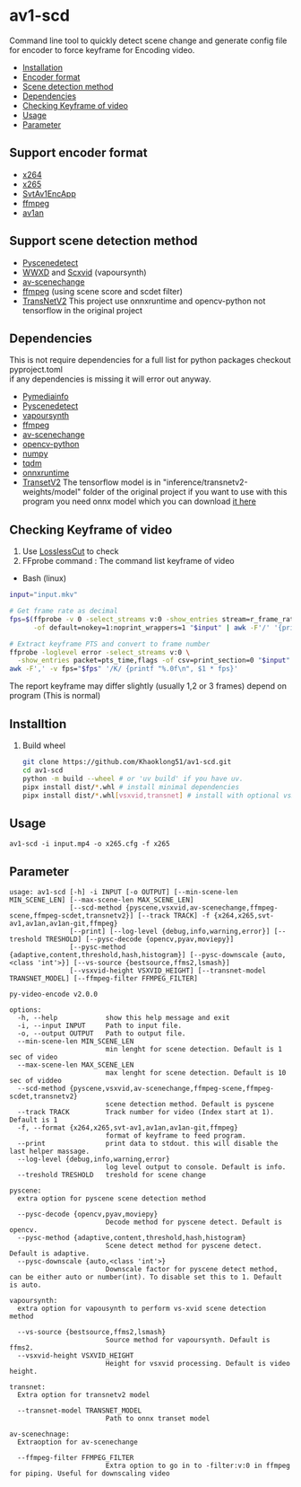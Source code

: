 # av1-scd

Command line tool to quickly detect scene change and generate config file for encoder to force keyframe for Encoding video.

- [Installation](#installtion)
- [Encoder format](#support-encoder-format)
- [Scene detection method](#support-scene-detection-method)
- [Dependencies](#dependencies)
- [Checking Keyframe of video](#checking-keyframe-of-video)
- [Usage](#usage)
- [Parameter](#parameter)

## Support encoder format

- [x264](https://www.videolan.org/developers/x264.html)
- [x265](https://www.videolan.org/developers/x265.html)
- [SvtAv1EncApp](https://gitlab.com/AOMediaCodec/SVT-AV1)
- [ffmpeg](https://www.ffmpeg.org/)
- [av1an](https://github.com/rust-av/Av1an)

## Support scene detection method

- [Pyscenedetect](https://github.com/Breakthrough/PySceneDetect)
- [WWXD](https://github.com/dubhater/vapoursynth-wwxd) and [Scxvid](https://github.com/dubhater/vapoursynth-scxvid) (vapoursynth)
- [av-scenechange](https://github.com/rust-av/av-scenechange)
- [ffmpeg](https://www.ffmpeg.org/) (using scene score and scdet filter)
- [TransNetV2](https://github.com/soCzech/TransNetV2.git) This project use onnxruntime and opencv-python not tensorflow in the original project

## Dependencies

This is not require dependencies for a full list for python packages checkout pyproject.toml\
if any dependencies is missing it will error out anyway.

- [Pymediainfo](https://github.com/sbraz/pymediainfo)
- [Pyscenedetect](https://github.com/Breakthrough/PySceneDetect)
- [vapoursynth](https://github.com/vapoursynth/vapoursynth)
- [ffmpeg](https://www.ffmpeg.org/)
- [av-scenechange](https://github.com/rust-av/av-scenechange)
- [opencv-python](https://github.com/opencv/opencv-python)
- [numpy](https://github.com/numpy/numpy)
- [tqdm](https://github.com/tqdm/tqdm.git)
- [onnxruntime](https://github.com/microsoft/onnxruntime)
- [TransetV2](https://github.com/soCzech/TransNetV2.git) The tensorflow model is in "inference/transnetv2-weights/model" folder of the original project if you want to use with this program you need onnx model which you can download [it here](https://huggingface.co/elya5/transnetv2/tree/main)

## Checking Keyframe of video

1. Use [LosslessCut](https://github.com/mifi/lossless-cut) to check
2. FFprobe command : The command list keyframe of video

- Bash (linux)

```bash
input="input.mkv"

# Get frame rate as decimal
fps=$(ffprobe -v 0 -select_streams v:0 -show_entries stream=r_frame_rate \
      -of default=nokey=1:noprint_wrappers=1 "$input" | awk -F'/' '{printf "%.0f", $1 / ($2 ? $2 : 1)}')

# Extract keyframe PTS and convert to frame number
ffprobe -loglevel error -select_streams v:0 \
  -show_entries packet=pts_time,flags -of csv=print_section=0 "$input" |
awk -F',' -v fps="$fps" '/K/ {printf "%.0f\n", $1 * fps}'
```

The report keyframe may differ slightly (usually 1,2 or 3 frames) depend on program (This is normal)

## Installtion

1. Build wheel

   ```bash
   git clone https://github.com/Khaoklong51/av1-scd.git
   cd av1-scd
   python -m build --wheel # or 'uv build' if you have uv.
   pipx install dist/*.whl # install minimal dependencies
   pipx install dist/*.whl[vsxvid,transnet] # install with optional vsxvid and transnet dependencies. All option are [vsxvid, transnet, pyscene]
    ```

## Usage

`av1-scd -i input.mp4 -o x265.cfg -f x265`

## Parameter

```text
usage: av1-scd [-h] -i INPUT [-o OUTPUT] [--min-scene-len MIN_SCENE_LEN] [--max-scene-len MAX_SCENE_LEN]
               [--scd-method {pyscene,vsxvid,av-scenechange,ffmpeg-scene,ffmpeg-scdet,transnetv2}] [--track TRACK] -f {x264,x265,svt-av1,av1an,av1an-git,ffmpeg}
               [--print] [--log-level {debug,info,warning,error}] [--treshold TRESHOLD] [--pysc-decode {opencv,pyav,moviepy}]
               [--pysc-method {adaptive,content,threshold,hash,histogram}] [--pysc-downscale {auto,<class 'int'>}] [--vs-source {bestsource,ffms2,lsmash}]
               [--vsxvid-height VSXVID_HEIGHT] [--transnet-model TRANSNET_MODEL] [--ffmpeg-filter FFMPEG_FILTER]

py-video-encode v2.0.0

options:
  -h, --help            show this help message and exit
  -i, --input INPUT     Path to input file.
  -o, --output OUTPUT   Path to output file.
  --min-scene-len MIN_SCENE_LEN
                        min lenght for scene detection. Default is 1 sec of video
  --max-scene-len MAX_SCENE_LEN
                        max lenght for scene detection. Default is 10 sec of viddeo
  --scd-method {pyscene,vsxvid,av-scenechange,ffmpeg-scene,ffmpeg-scdet,transnetv2}
                        scene detection method. Default is pyscene
  --track TRACK         Track number for video (Index start at 1). Default is 1
  -f, --format {x264,x265,svt-av1,av1an,av1an-git,ffmpeg}
                        format of keyframe to feed program.
  --print               print data to stdout. this will disable the last helper massage.
  --log-level {debug,info,warning,error}
                        log level output to console. Default is info.
  --treshold TRESHOLD   treshold for scene change

pyscene:
  extra option for pyscene scene detection method

  --pysc-decode {opencv,pyav,moviepy}
                        Decode method for pyscene detect. Default is opencv.
  --pysc-method {adaptive,content,threshold,hash,histogram}
                        Scene detect method for pyscene detect. Default is adaptive.
  --pysc-downscale {auto,<class 'int'>}
                        Downscale factor for pyscene detect method, can be either auto or number(int). To disable set this to 1. Default is auto.

vapoursynth:
  extra option for vapousynth to perform vs-xvid scene detection method

  --vs-source {bestsource,ffms2,lsmash}
                        Source method for vapoursynth. Default is ffms2.
  --vsxvid-height VSXVID_HEIGHT
                        Height for vsxvid processing. Default is video height.

transnet:
  Extra option for transnetv2 model

  --transnet-model TRANSNET_MODEL
                        Path to onnx transet model

av-scenechnage:
  Extraoption for av-scenechange

  --ffmpeg-filter FFMPEG_FILTER
                        Extra option to go in to -filter:v:0 in ffmpeg for piping. Useful for downscaling video
```
